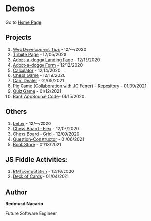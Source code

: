 # Demos

Go to [Home Page](https://redmundnacario.com).

## Projects

1. [Web Development Tips](https://redmundnacario.com/01-tips-on-web-development) - 12/--/2020
2. [Tribute Page](https://redmundnacario.com/02-tribute-page) - 12/05/2020
3. [Adopt-a-doggo Landing Page](https://redmundnacario.com/03-adopt-a-doggo-landing-page) - 12/12/2020
4. [Adopt-a-doggo Form](https://redmundnacario.com/04-adopt-a-doggo-form) - 12/12/2020
5. [Calculator](https://redmundnacario.com/05-calculator) - 12/14/2020
6. [Chess Game](https://redmundnacario.com/06-chess-game/dist/index.html) - 12/19/2020 
7. [Card Dealer](https://redmundnacario.com/07-card-dealer) - 01/05/2021
8. [Pig Game (Collaboration with JC Ferrer)](https://redmundnacario.com/08-pig-game) - [Repository](https://github.com/Buuloooy0318/batch5-pig-game) - 01/09/2021
9. [Quiz Game](https://redmundnacario.com/09-quiz-game) - 01/12/2021
10. [Bank App](https://redmundnacario.github.io/ebanko/)[Source Code](https://github.com/redmundnacario/ebanko)- 01/15/2020


## Others

1. [Letter](https://redmundnacario.com/others/web-elements-letter) - 12/--/2020
2. [Chess Board - Flex](https://redmundnacario.com/others/chessboard-challennge-flex) - 12/07/2020
3. [Chess Board - Grid](https://redmundnacario.com/others/chessboard-challenge-grid) - 12/09/2020
4. [Question-Constructor](https://redmundnacario.com/others/question-constructor) - 01/06/2021
5. [Book Store](https://redmundnacario.com/others/book-store) - 01/13/2021
   
## JS Fiddle Activities:
1. [BMI computation](https://jsfiddle.net/redmund/c7o3gu6q/40/) - 12/16/2020
2. [Deck of Cards](https://jsfiddle.net/redmund/pxk560b8/175/) - 01/04/2021


## Author

**Redmund Nacario**

Future Software Engineer



